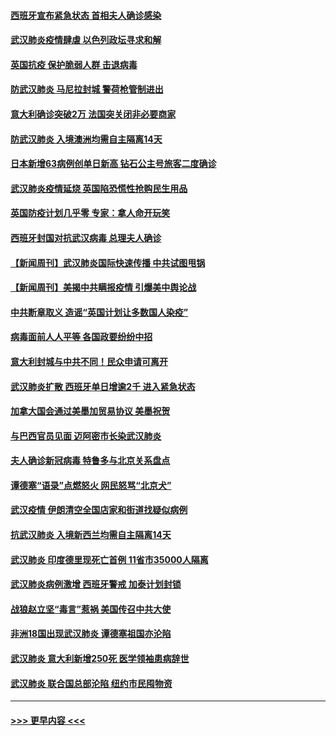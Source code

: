#### [西班牙宣布紧急状态 首相夫人确诊感染](../pages/prog202/a102800168.md?t=03160302) 
#### [武汉肺炎疫情肆虐 以色列政坛寻求和解](../pages/prog202/a102800151.md?t=03160302) 
#### [英国抗疫 保护脆弱人群 击退病毒](../pages/prog202/a102800145.md?t=03160302) 
#### [防武汉肺炎 马尼拉封城 警荷枪管制进出](../pages/prog202/a102800083.md?t=03160302) 
#### [意大利确诊突破2万 法国突关闭非必要商家](../pages/prog202/a102800071.md?t=03160302) 
#### [防武汉肺炎 入境澳洲均需自主隔离14天](../pages/prog202/a102800049.md?t=03160302) 
#### [日本新增63病例创单日新高 钻石公主号旅客二度确诊](../pages/prog202/a102800002.md?t=03160302) 
#### [武汉肺炎疫情延烧 英国陷恐慌性抢购民生用品](../pages/prog202/a102799980.md?t=03160302) 
#### [英国防疫计划几乎零 专家：拿人命开玩笑](../pages/prog202/a102799943.md?t=03160302) 
#### [西班牙封国对抗武汉病毒 总理夫人确诊](../pages/prog202/a102799930.md?t=03160302) 
#### [【新闻周刊】武汉肺炎国际快速传播 中共试图甩锅](../pages/prog202/a102799845.md?t=03160302) 
#### [【新闻周刊】美揭中共瞒报疫情  引爆美中舆论战](../pages/prog202/a102799836.md?t=03160302) 
#### [中共断章取义 造谣“英国计划让多数国人染疫”](../pages/prog202/a102799810.md?t=03160302) 
#### [病毒面前人人平等 各国政要纷纷中招](../pages/prog202/a102799720.md?t=03160302) 
#### [意大利封城与中共不同！民众申请可离开](../pages/prog202/a102799706.md?t=03160302) 
#### [武汉肺炎扩散 西班牙单日增逾2千 进入紧急状态](../pages/prog202/a102799649.md?t=03160302) 
#### [加拿大国会通过美墨加贸易协议  美墨祝贺](../pages/prog202/a102799636.md?t=03160302) 
#### [与巴西官员见面 迈阿密市长染武汉肺炎](../pages/prog202/a102799484.md?t=03160302) 
#### [夫人确诊新冠病毒 特鲁多与北京关系盘点](../pages/prog202/a102799474.md?t=03160302) 
#### [谭德塞“语录”点燃怒火 网民怒骂“北京犬”](../pages/prog202/a102799480.md?t=03160302) 
#### [武汉疫情 伊朗清空全国店家和街道找疑似病例](../pages/prog202/a102799451.md?t=03160302) 
#### [抗武汉肺炎 入境新西兰均需自主隔离14天](../pages/prog202/a102799406.md?t=03160302) 
#### [武汉肺炎 印度德里现死亡首例 11省市35000人隔离](../pages/prog202/a102799379.md?t=03160302) 
#### [武汉肺炎病例激增 西班牙警戒 加泰计划封锁](../pages/prog202/a102799338.md?t=03160302) 
#### [战狼赵立坚“毒言”惹祸 美国传召中共大使](../pages/prog202/a102799314.md?t=03160302) 
#### [非洲18国出现武汉肺炎 谭德塞祖国亦沦陷](../pages/prog202/a102799302.md?t=03160302) 
#### [武汉肺炎 意大利新增250死 医学领袖患病辞世](../pages/prog202/a102799253.md?t=03160302) 
#### [武汉肺炎 联合国总部沦陷 纽约市民囤物资](../pages/prog202/a102799239.md?t=03160302) 

----
#### [ >>> 更早内容 <<< ](../indexes/prog202-earlier.md)
